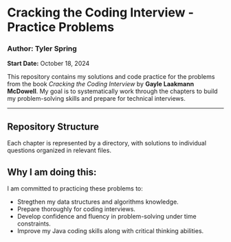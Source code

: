 # **Cracking the Coding Interview - Practice Problems**

### **Author:** Tyler Spring  
**Start Date:** October 18, 2024  

This repository contains my solutions and code practice for the problems from the book *Cracking the Coding Interview* by **Gayle Laakmann McDowell**. My goal is to systematically work through the chapters to build my problem-solving skills and prepare for technical interviews. 

---

## **Repository Structure**

Each chapter is represented by a directory, with solutions to individual questions organized in relevant files.

## **Why I am doing this:**

I am committed to practicing these problems to:
  * Stregthen my data structures and algorithms knowledge.
  * Prepare thoroughly for coding interviews.
  * Develop confidence and fluency in problem-solving under time constraints.
  * Improve my Java coding skills along with critical thinking abilities.
